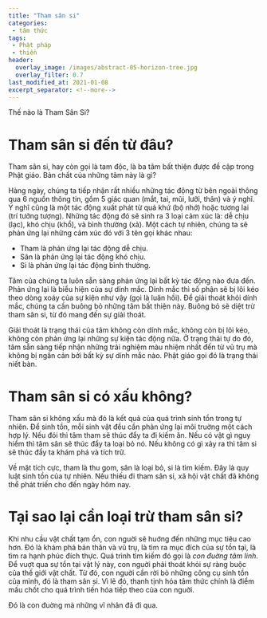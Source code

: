 ```yaml
---
title: "Tham sân si"
categories:
 - tâm thức
tags:
 - Phật pháp
 - thiền
header:
  overlay_image: /images/abstract-05-horizon-tree.jpg
  overlay_filter: 0.7
last_modified_at: 2021-01-08
excerpt_separator: <!--more-->
---
```


Thế nào là Tham Sân Si?

<!--more-->

# Tham sân si đến từ đâu?

Tham sân si, hay còn gọi là tam độc, là ba tâm bất thiện được đề cập trong Phật giáo. Bản chất của những tâm này là gì?

Hàng ngày, chúng ta tiếp nhận rất nhiều những tác động từ bên ngoài thông qua 6 nguồn thông tin, gồm 5 giác quan (mắt, tai, mũi, lưỡi, thân) và ý nghĩ. Ý nghĩ cũng là một tác động xuất phát từ quá khứ (bộ nhớ) hoặc tương lai (trí tưởng tượng). Những tác động đó sẽ sinh ra 3 loại cảm xúc là: dễ chịu (lạc), khó chịu (khổ), và bình thường (xả). Một cách tự nhiên, chúng ta sẽ phản ứng lại những cảm xúc đó với 3 tên gọi khác nhau:

 - Tham là phản ứng lại tác động dễ chịu.
 - Sân là phản ứng lại tác động khó chịu.
 - Si là phản ứng lại tác động bình thường.

Tâm của chúng ta luôn sẵn sàng phản ứng lại bất kỳ tác động nào đưa đến. Phản ứng lại là biểu hiện của sự dính mắc. Dính mắc thì số phận sẽ bị lôi kéo theo dòng xoáy của sự kiện như vậy (gọi là luân hồi). Để giải thoát khỏi dính mắc, chúng ta cần buông bỏ những tâm bất thiện này. Buông bỏ sẽ diệt trừ tham sân si, từ đó mang đến sự giải thoát.

Giải thoát là trạng thái của tâm không còn dính mắc, không còn bị lôi kéo, không còn phản ứng lại những sự kiện tác động nữa. Ở trạng thái tự do đó, tâm sẵn sàng tiếp nhận những trải nghiệm màu nhiệm nhất đến từ vũ trụ mà không bị ngăn cản bởi bất kỳ sự dính mắc nào. Phật giáo gọi đó là trạng thái niết bàn.

# Tham sân si có xấu không? 

Tham sân si không xấu mà đó là kết quả của quá trình sinh tồn trong tự nhiên. Để sinh tồn, mỗi sinh vật đều cần phản ứng lại môi truờng một cách hợp lý. Nếu đói thì tâm tham sẽ thúc đẩy ta đi kiếm ăn. Nếu có vật gì nguy hiểm thì tâm sân sẽ thúc đẩy ta loại bỏ nó. Nếu không có gì xảy ra thì tâm si sẽ thúc đẩy ta khám phá và tích trữ.

Về mặt tích cực, tham là thu gom, sân là loại bỏ, si là tìm kiếm. Đây là quy luật sinh tồn của tự nhiên. Nếu thiếu đi tham sân si, xã hội vật chất đã không thể phát triến cho đến ngày hôm nay.

# Tại sao lại cần loại trừ tham sân si?

Khi nhu cầu vật chất tạm ổn, con nguời sẽ huớng đến những mục tiêu cao hơn. Đó là khám phá bản thân và vũ trụ, là tìm ra mục đích của sự tồn tại, là tìm ra hạnh phúc đích thực. Quá trình tìm kiếm đó gọi là *con đuờng tâm linh*. Để vuợt qua sự tồn tại vật lý này, con nguời phải thoát khỏi sự ràng buộc của thế giới vật chất. Từ đó, con nguời cần rời bỏ những công cụ sinh tồn của mình, đó là tham sân si. Vì lẽ đó, thanh tịnh hóa tâm thức chính là điểm mấu chốt cho quá trình tiến hóa tiếp theo của con nguời.

Đó là con đuờng mà những vĩ nhân đã đi qua.